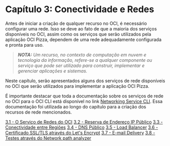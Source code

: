 # Capítulo 3: Conectividade e Redes

Antes de iniciar a criação de qualquer recurso no OCI, é necessário configurar uma rede. Isso se deve ao fato de que a maioria dos serviços disponíveis no OCI, assim como os serviços que serão utilizados pela aplicação OCI Pizza, dependem de uma rede adequadamente configurada e pronta para uso.

>_**__NOTA:__** Um recurso, no contexto de computação em nuvem e tecnologia da informação, refere-se a qualquer componente ou serviço que pode ser utilizado para construir, implementar e gerenciar aplicações e sistemas._

Neste capítulo, serão apresentados alguns dos serviços de rede disponíveis no OCI que serão utilizados para implementar a aplicação OCI Pizza.

É importante destacar que toda a documentação sobre os serviços de rede no OCI para o OCI CLI está disponível no link [Networking Service CLI](https://docs.oracle.com/en-us/iaas/tools/oci-cli/3.50.2/oci_cli_docs/cmdref/network.html). Essa documentação foi utilizada ao longo do capítulo para a criação dos recursos de rede mencionados.

[3.1 - O Serviço de Redes do OCI](./docs/chapter-3/network.md)
[3.2 - Reserva de Endereço IP Público](./docs/chapter-3/reserved-public-ip.md)
[3.3 - Conectividade entre Regiões](./docs/chapter-3/regions-connectivity.md)
[3.4 - DNS Público](./docs/chapter-3/dns.md)
[3.5 - Load Balancer](./docs/lb.md)
[3.6 - Certificado SSL/TLS através do Let's Encrypt](./docs/lets-encrypt.md)
[3.7 - E-mail Delivery](./docs/chapter-3/email-delivery.md)
[3.8 - Testes através do Network path analyzer](./docs/chapter-3/network-path-analyzer.md)
